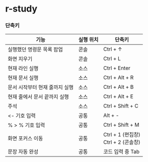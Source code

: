 # r-study
### 단축키
| 기능                           | 실행 위치 | 단축키                                  |
| ------------------------------ | --------- | --------------------------------------- |
| 실행했던 명령문 목록 팝업      | 콘솔      | Ctrl + ↑                                |
| 화면 지우기                    | 콘솔      | Ctrl + L                                |
| 현재 라인 실행                 | 소스      | Ctrl + Enter                            |
| 현재 문서 실행                 | 소스      | Ctrl + Alt + R                          |
| 문서 시작부터 현재 줄까지 실행 | 소스      | Ctrl + Alt + B                          |
| 현재 줄에서 문서 끝까지 실행   | 소스      | Ctrl + Alt + E                          |
| 주석                           | 소스      | Ctrl + Shift + C                        |
| <- 기호 입력                   | 공통      | Alt + -                                 |
| % > % 기호 입력                | 공통      | Ctrl + Shift + M                        |
| 화면 포커스 이동               | 공통      | Ctrl + 1 (편집창)<br/>Ctrl + 2 (콘솔창) |
| 문장 자동 완성                 | 공통      | 코드 입력 중 Tab                        |


